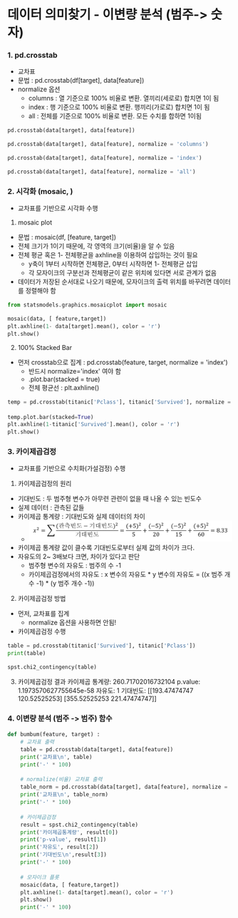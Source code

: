 # 데이터 의미찾기 - 이변량 분석 (범주-> 숫자)

### 1. pd.crosstab
* 교차표
* 문법 : pd.crosstab(df[target], data[feature])
* normalize 옵션
    * columns : 열 기준으로 100% 비율로 변환. 열끼리(세로로) 합치면 1이 됨
    * index : 행 기준으로 100% 비율로 변환. 행끼리(가로로) 합치면 1이 됨
    * all : 전체를 기준으로 100% 비율로 변환. 모든 수치를 합하면 1이됨
```python
pd.crosstab(data[target], data[feature])
```
```python
pd.crosstab(data[target], data[feature], normalize = 'columns')
```
```python
pd.crosstab(data[target], data[feature], normalize = 'index')
```
```python
pd.crosstab(data[target], data[feature], normalize = 'all')
```


### 2. 시각화 (mosaic, )
* 교차표를 기반으로 시각화 수행

1. mosaic plot
* 문법 : mosaic(df, [feature, target])
* 전체 크기가 1이기 때문에, 각 영역의 크기(비율)을 알 수 있음
* 전체 평균 혹은 1- 전체평균을 axhline을 이용하여 삽입하는 것이 필요
    * y축이 1부터 시작하면 전체평균, 0부터 시작하면 1- 전체평균 삽입
    * 각 모자이크의 구분선과 전체평균이 같은 위치에 있다면 서로 관계가 없음
* 데이터가 저장된 순서대로 나오기 때문에, 모자이크의 출력 위치를 바꾸려면 데이터를 정렬해야 함
```python
from statsmodels.graphics.mosaicplot import mosaic 
```
```python
mosaic(data, [ feature,target])
plt.axhline(1- data[target].mean(), color = 'r')
plt.show()
```

2. 100% Stacked Bar
* 먼저 crosstab으로 집계 : pd.crosstab(feature, target, normalize = 'index')
    * 반드시 normalize='index' 여야 함
    * .plot.bar(stacked = true)
    * 전체 평균선 : plt.axhline()
```python
temp = pd.crosstab(titanic['Pclass'], titanic['Survived'], normalize = 'index')

temp.plot.bar(stacked=True)
plt.axhline(1-titanic['Survived'].mean(), color = 'r')
plt.show()
```

### 3. 카이제곱검정
* 교차표를 기반으로 수치화(가설검정) 수행

1. 카이제곱검정의 원리
* 기대빈도 : 두 범주형 변수가 아무련 관련이 없을 때 나올 수 있는 빈도수
* 실제 데이터 : 관측된 값들
* 카이제곱 통계량 : 기대빈도와 실제 데이터의 차이
    * ![image.png](https://github.com/DA4BAM/image/blob/main/%EC%B9%B4%EC%9D%B4%EC%A0%9C%EA%B3%B1%20%ED%86%B5%EA%B3%84%EB%9F%89.png?raw=true)
* 카이제곱 통계량 값이 클수록 기대빈도로부터 실제 값의 차이가 크다.
* 자유도의 2~ 3배보다 크면, 차이가 있다고 판단
    * 범주형 변수의 자유도 : 범주의 수 -1
    * 카이제곱검정에서의 자유도 : x 변수의 자유도 * y 변수의 자유도 = ((x 범주 개수 -1) * (y 범주 개수 -1))

2. 카이제곱검정 방법
* 먼저, 교차표를 집계
    * normalize 옵션을 사용하면 안됨!
* 카이제곱검정 수행

```python
table = pd.crosstab(titanic['Survived'], titanic['Pclass'])
print(table)
```

```python
spst.chi2_contingency(table)
```

3. 카이제곱검정 결과
    카이제곱 통계량:  260.71702016732104
    p.value:  1.1973570627755645e-58
    자유도:  1
    기대빈도: [[193.47474747 120.52525253]
              [355.52525253 221.47474747]]


### 4. 이변량 분석 (범주 -> 범주) 함수
```python
def bumbum(feature, target) :
    # 교차표 출력
    table = pd.crosstab(data[target], data[feature])
    print('교차표\n', table)
    print('-' * 100)

    # normalize(비율) 교차표 출력
    table_norm = pd.crosstab(data[target], data[feature], normalize = 'columns')
    print('교차표\n', table_norm)
    print('-' * 100)

    # 카이제곱검정
    result = spst.chi2_contingency(table)
    print('카이제곱통계량', result[0])
    print('p-value', result[1])
    print('자유도', result[2])
    print('기대빈도\n',result[3])
    print('-' * 100)

    # 모자이크 플롯
    mosaic(data, [ feature,target])
    plt.axhline(1- data[target].mean(), color = 'r')
    plt.show()
    print('-' * 100)
```